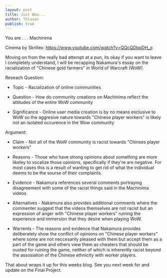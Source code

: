 ```yaml
---
layout: post
title: Just Wow...
author: TGlavan
publish: true
---
```


You are . . . Machinima 

Cinema by Skrillex: https://www.youtube.com/watch?v=QQcQDbpDH_o

Moving on from the really bad attempt at a pun, its okay if you want to leave I completely understand, I will be recapping Nakamura's essay on the racialization of "Chinese gold farmers" in World of Warcraft (WoW).

Reseach Question:

* Topic -  Racialization of online communities

* Question - How do community creations on Machinima reflect the attitudes of the entire WoW community

* Significance - Online user media creation is by no means exclusive to WoW so the aggresive nature towards "Chinese player workers" is likely not an isolated occurence in the Wow community

Argument:

* Claim - Not all of the WoW community is racist towards "Chinses player workers"

* Reasons - Those who have strong opinions about something are more likeley to vocalize those opinions, specifically if they're are negative. For most cases this is a result of wanting to get rid of what the individual deems to be the sourse of their complaints.

* Evidence - Nakamura references several comments portraying disagreement with some of the racist things said in the Machinima videos

* Alternatives - Nakamura also provides additional comments where the commenter suggest that the videos themselves are not racist but an expression of anger with "Chinese player workers" ruining the experience and immersion that they desire when playing WoW.

* Warrents - The reasons and evidence that Nakamura provides deliberately show the conflict of opinions on "Chinese player workers"  where some are not neccesarily pleased with them but accept them as a part of the game and others view them as cheaters that should be ousted for ruining the game, neither of which is inherently racist beyond the assosiation of the Chinese ethnicity with worker players.

That about wraps it up for this weeks blog.  See you next week for and update on the Final Project.

